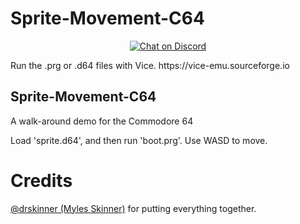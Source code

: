 # Sprite-Movement-C64
<p align="center">

<a href="https://discord.com/invite/kJac2ty">
        <img src="https://img.shields.io/discord/704065693246685225?color=purple&label=Discord&logo=Discord&style=plastic"
            alt="Chat on Discord">
</a>
<p>
Run the .prg or .d64 files with Vice. https://vice-emu.sourceforge.io
</p>

## Sprite-Movement-C64
A walk-around demo for the Commodore 64 

Load 'sprite.d64', and then run 'boot.prg'. Use WASD to move.

# Credits

[@drskinner (Myles Skinner)](https://github.com/drskinner/) for putting everything together.



